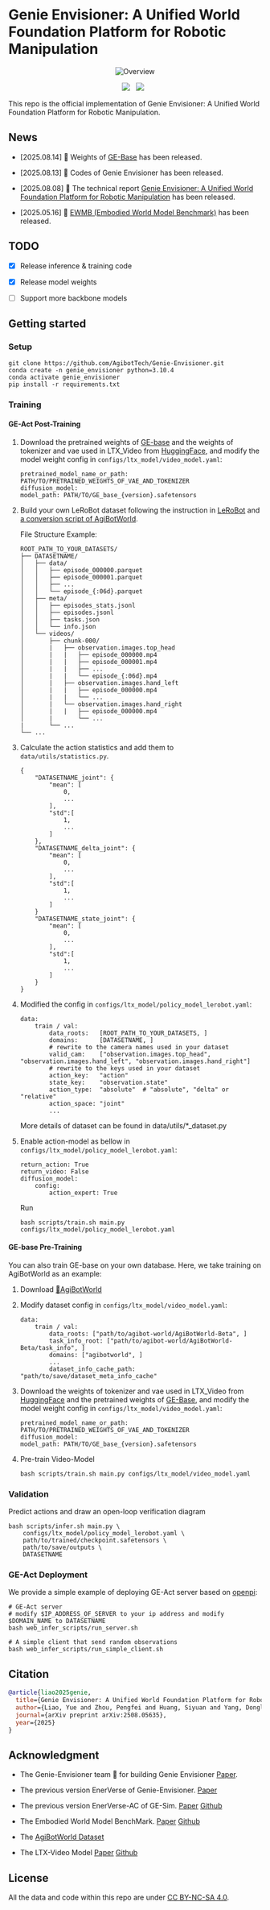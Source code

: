 # Genie Envisioner: A Unified World Foundation Platform for Robotic Manipulation

<div id="top" align="center">

![Overview](figs/overview.png)

 <a href='https://arxiv.org/abs/2508.05635'><img src='https://img.shields.io/badge/arXiv-2508.05635-b31b1b.svg'></a> &nbsp; <a href='https://genie-envisioner.github.io/'><img src='https://img.shields.io/badge/Site-GenieEnvisioner-blue'></a> &nbsp;


</div>

This repo is the official implementation of Genie Envisioner: A Unified World Foundation Platform for Robotic Manipulation.


## News

- [2025.08.14] 🚀 Weights of [GE-Base](https://huggingface.co/agibot-world/Genie-Envisioner) has been released.

- [2025.08.13] 🚀 Codes of Genie Envisioner has been released.

- [2025.08.08] 📄 The technical report [Genie Envisioner: A Unified World Foundation Platform for Robotic Manipulation](https://arxiv.org/abs/2508.05635) has been released.

- [2025.05.16] 🚀 [EWMB (Embodied World Model Benchmark)](https://github.com/AgibotTech/EWMBench) has been released.


## TODO
- [x] Release inference & training code
- [x] Release model weights
- [ ] Support more backbone models



## Getting started

### Setup

```
git clone https://github.com/AgibotTech/Genie-Envisioner.git
conda create -n genie_envisioner python=3.10.4
conda activate genie_envisioner
pip install -r requirements.txt
```

### Training

#### GE-Act Post-Training

1. Download the pretrained weights of [GE-base](https://huggingface.co/agibot-world/Genie-Envisioner/blob/main/GE_base_fast_v0.1.safetensors) and the weights of tokenizer and vae used in LTX_Video from [HuggingFace](https://huggingface.co/Lightricks/LTX-Video/tree/main), and modify the model weight config in `configs/ltx_model/video_model.yaml`:
    ```
    pretrained_model_name_or_path: PATH/TO/PRETRAINED_WEIGHTS_OF_VAE_AND_TOKENIZER
    diffusion_model:
    model_path: PATH/TO/GE_base_{version}.safetensors
    ```

2. Build your own LeRoBot dataset following the instruction in [LeRoBot](https://github.com/huggingface/lerobot) and [a conversion script of AgiBotWorld](https://github.com/OpenDriveLab/AgiBot-World/blob/main/scripts/convert_to_lerobot.py).

    File Structure Example:

    ```
    ROOT_PATH_TO_YOUR_DATASETS/
    ├── DATASETNAME/
    │   ├── data/
    │   │   ├── episode_000000.parquet
    │   │   ├── episode_000001.parquet
    │   │   ├── ...
    │   │   └── episode_{:06d}.parquet
    │   ├── meta/
    │   │   ├── episodes_stats.jsonl
    │   │   ├── episodes.jsonl
    │   │   ├── tasks.json
    │   │   └── info.json
    │   └── videos/
    │       ├── chunk-000/
    │       |   ├── observation.images.top_head
    │       |   |   ├── episode_000000.mp4
    │       |   |   ├── episode_000001.mp4
    │       |   |   ├── ...
    │       |   |   └── episode_{:06d}.mp4
    │       |   ├── observation.images.hand_left
    │       |   |   ├── episode_000000.mp4
    │       |   |   └── ...
    │       |   └── observation.images.hand_right
    │       |   |   ├── episode_000000.mp4
    │       |       └── ...
    |       └── ...
    └── ...
    ```

3. Calculate the action statistics and add them to ``data/utils/statistics.py``.
    ```
    {
        "DATASETNAME_joint": {
            "mean": [
                0,
                ...
            ],
            "std":[
                1,
                ...
            ]
        },
        "DATASETNAME_delta_joint": {
            "mean": [
                0,
                ...
            ],
            "std":[
                1,
                ...
            ]
        }
        "DATASETNAME_state_joint": {
            "mean": [
                0,
                ...
            ],
            "std":[
                1,
                ...
            ]
        }
    }
    ```

4. Modified the config in ``configs/ltx_model/policy_model_lerobot.yaml``:
    ```
    data:
        train / val:
            data_roots:   [ROOT_PATH_TO_YOUR_DATASETS, ]
            domains:      [DATASETNAME, ]
            # rewrite to the camera names used in your dataset
            valid_cam:    ["observation.images.top_head", "observation.images.hand_left", "observation.images.hand_right"]
            # rewrite to the keys used in your dataset
            action_key:   "action"
            state_key:    "observation.state" 
            action_type:  "absolute"  # "absolute", "delta" or "relative"
            action_space: "joint"
            ...
    ```

    More details of dataset can be found in data/utils/*_dataset.py


5. Enable action-model as bellow in `configs/ltx_model/policy_model_lerobot.yaml`:
    ```
    return_action: True
    return_video: False
    diffusion_model:
        config:
            action_expert: True
    ```
    Run
    ```
    bash scripts/train.sh main.py configs/ltx_model/policy_model_lerobot.yaml
    ```


#### GE-base Pre-Training

You can also train GE-base on your own database. Here, we take training on AgiBotWorld as an example:

1. Download [🤗AgiBotWorld](https://huggingface.co/datasets/agibot-world/AgiBotWorld-Beta)

2. Modify dataset config in ``configs/ltx_model/video_model.yaml``:
    ```
    data:
        train / val:
            data_roots: ["path/to/agibot-world/AgiBotWorld-Beta", ]
            task_info_root: ["path/to/agibot-world/AgiBotWorld-Beta/task_info", ]
            domains: ["agibotworld", ]
            ...
            dataset_info_cache_path: "path/to/save/dataset_meta_info_cache"
    ```

3. Download the weights of tokenizer and vae used in LTX_Video from [HuggingFace](https://huggingface.co/Lightricks/LTX-Video/tree/main) and the pretrained weights of [GE-Base](https://huggingface.co/agibot-world/Genie-Envisioner/blob/main/GE_base_fast_v0.1.safetensors), and modify the model weight config in `configs/ltx_model/video_model.yaml`:
    ```
    pretrained_model_name_or_path: PATH/TO/PRETRAINED_WEIGHTS_OF_VAE_AND_TOKENIZER
    diffusion_model:
    model_path: PATH/TO/GE_base_{version}.safetensors
    ```

4. Pre-train Video-Model
    ```
    bash scripts/train.sh main.py configs/ltx_model/video_model.yaml
    ``` 


### Validation

Predict actions and draw an open-loop verification diagram

```
bash scripts/infer.sh main.py \
    configs/ltx_model/policy_model_lerobot.yaml \
    path/to/trained/checkpoint.safetensors \
    path/to/save/outputs \
    DATASETNAME
```


### GE-Act Deployment

We provide a simple example of deploying GE-Act server based on [openpi](https://github.com/Physical-Intelligence/openpi):

```
# GE-Act server
# modify $IP_ADDRESS_OF_SERVER to your ip address and modify $DOMAIN_NAME to DATASETNAME
bash web_infer_scripts/run_server.sh

# A simple client that send random observations
bash web_infer_scripts/run_simple_client.sh
```


## Citation
```bib
@article{liao2025genie,
  title={Genie Envisioner: A Unified World Foundation Platform for Robotic Manipulation},
  author={Liao, Yue and Zhou, Pengfei and Huang, Siyuan and Yang, Donglin and Chen, Shengcong and Jiang, Yuxin and Hu, Yue and Cai, Jingbin and Liu, Si and Luo, Jianlan, Chen Liliang, Yan Shuicheng, Yao Maoqing, Ren Guanghui},
  journal={arXiv preprint arXiv:2508.05635},
  year={2025}
}
```

## Acknowledgment

- The Genie-Envisioner team 🤗 for building Genie Envisioner [Paper](https://arxiv.org/abs/2508.05635).

- The previous version EnerVerse of Genie-Envisioner. [Paper](https://arxiv.org/abs/2501.01895)

- The previous version EnerVerse-AC of GE-Sim. [Paper](https://arxiv.org/abs/2505.09723) [Github](https://github.com/AgibotTech/EnerVerse-AC)

- The Embodied World Model BenchMark. [Paper](https://arxiv.org/abs/2505.09694) [Github](https://github.com/AgibotTech/EWMBench)

- The [AgiBotWorld Dataset](https://huggingface.co/datasets/agibot-world/AgiBotWorld-Beta)

- The LTX-Video Model [Paper](https://arxiv.org/abs/2501.00103) [Github](https://github.com/Lightricks/LTX-Video)



## License

All the data and code within this repo are under [CC BY-NC-SA 4.0](https://creativecommons.org/licenses/by-nc-sa/4.0/).
